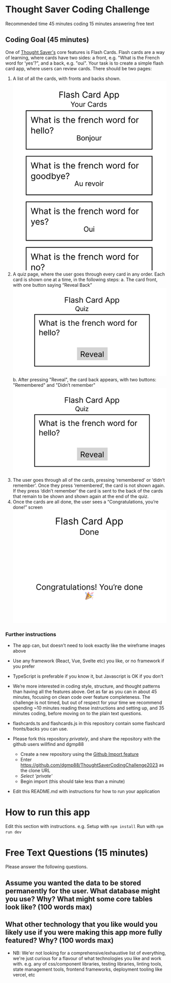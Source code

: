 # Thought Saver Coding Challenge

Recommended time
45 minutes coding
15 minutes answering free text

## Coding Goal (45 minutes)

One of [Thought Saver's](app.thoughtsaver.com) core features is Flash Cards. Flash cards are a way of learning, where cards have two sides: a front, e.g. "What is the French word for ‘yes’?", and a back, e.g. "oui".
Your task is to create a simple flash card app, where users can review cards. There should be two pages:

1. A list of all the cards, with fronts and backs shown.
   ![Card List Page](/wireframes/CardListPage.png)
2. A quiz page, where the user goes through every card in any order. Each card is shown one at a time, in the following steps:
   a. The card front, with one button saying “Reveal Back”
   ![Quiz Card Front](/wireframes/QuizCardFront.png)
   b. After pressing "Reveal", the card back appears, with two buttons: "Remembered" and "Didn’t remember"
   ![Quiz Card Front](/wireframes/QuizCardFront.png)
3. The user goes through all of the cards, pressing ‘remembered’ or ‘didn’t remember’. Once they press ‘remembered’, the card is not shown again. If they press ‘didn’t remember’ the card is sent to the back of the cards that remain to be shown and shown again at the end of the quiz.
4. Once the cards are all done, the user sees a “Congratulations, you’re done!” screen
   ![Quiz Finished](/wireframes/QuizFinished.png)

### Further instructions

- The app can, but doesn’t need to look exactly like the wireframe images above
- Use any framework (React, Vue, Svelte etc) you like, or no framework if you prefer
- TypeScript is preferable if you know it, but Javascript is OK if you don’t
- We’re more interested in coding style, structure, and thought patterns than having all the features above. Get as far as you can in about 45 minutes, focusing on clean code over feature completeness. The challenge is not timed, but out of respect for your time we recommend spending ~10 minutes reading these instructions and setting up, and 35 minutes coding, before moving on to the plain text questions.
- flashcards.ts and flashcards.js in this repository contain some flashcard fronts/backs you can use.
- Please fork this repository _privately_, and share the repository with the github users willfind and dgmp88

  - Create a new repository using the [Github Import feature](https://github.com/new/import)
  - Enter https://github.com/dgmp88/ThoughtSaverCodingChallenge2023 as the clone URL
  - _Select 'private'_
  - Begin import (this should take less than a minute)

- Edit this README.md with instructions for how to run your application

# How to run this app

Edit this section with instructions. e.g.
Setup with `npm install`
Run with `npm run dev`

# Free Text Questions (15 minutes)

Please answer the following questions.

## Assume you wanted the data to be stored permanently for the user. What database might you use? Why? What might some core tables look like? (100 words max)

## What other technology that you like would you likely use if you were making this app more fully featured? Why? (100 words max)

- NB: We'er not looking for a comprehensive/exhaustive list of everything, we're just curious for a flavour of what technologies you like and work with. e.g. any of css/component libraries, testing libraries, linting tools, state management tools, frontend frameworks, deployment tooling like vercel, etc

